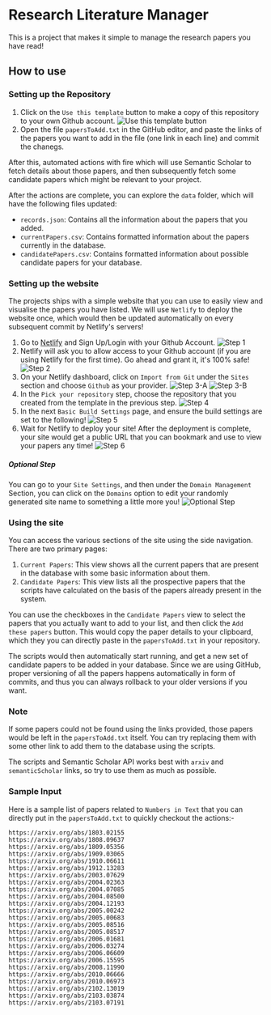 # Research Literature Manager

This is a project that makes it simple to manage the research papers you have read!

## How to use

### Setting up the Repository

1. Click on the `Use this template` button to make a copy of this repository to your own Github account.
   ![Use this template button](assets/1.jpg)
2. Open the file `papersToAdd.txt` in the GitHub editor, and paste the links of the papers you want to add in the file (one link in each line) and commit the chanegs.

After this, automated actions with fire which will use Semantic Scholar to fetch details about those papers, and then subsequently fetch some candidate papers which might be relevant to your project.

After the actions are complete, you can explore the `data` folder, which will have the following files updated:

- `records.json`: Contains all the information about the papers that you added.
- `currentPapers.csv`: Contains formatted information about the papers currently in the database.
- `candidatePapers.csv`: Contains formatted information about possible candidate papers for your database.

### Setting up the website

The projects ships with a simple website that you can use to easily view and visualise the papers you have listed. We will use `Netlify` to deploy the website once, which would then be updated automatically on every subsequent commit by Netlify's servers!

1. Go to [Netlify](https://www.netlify.com/) and Sign Up/Login with your Github Account.
   ![Step 1](assets/website/1.jpg)
2. Netlify will ask you to allow access to your Github account (if you are using Netlify for the first time). Go ahead and grant it, it's 100% safe!
   ![Step 2](assets/website/2.jpg)
3. On your Netlify dashboard, click on `Import from Git` under the `Sites` section and choose `Github` as your provider.
   ![Step 3-A](assets/website/3.jpg)
   ![Step 3-B](assets/website/4.jpg)
4. In the `Pick your repository` step, choose the repository that you created from the template in the previous step.
   ![Step 4](assets/website/5.jpg)
5. In the next `Basic Build Settings` page, and ensure the build settings are set to the following!
   ![Step 5](assets/website/6.jpg)
6. Wait for Netlify to deploy your site! After the deployment is complete, your site would get a public URL that you can bookmark and use to view your papers any time!
   ![Step 6](assets/website/7.jpg)

##### Optional Step

You can go to your `Site Settings`, and then under the `Domain Management` Section, you can click on the `Domains` option to edit your randomly generated site name to something a little more you!
![Optional Step](assets/website/8.jpg)

### Using the site

You can access the various sections of the site using the side navigation.
There are two primary pages:

1. `Current Papers`: This view shows all the current papers that are present in the database with some basic information about them.
2. `Candidate Papers`: This view lists all the prospective papers that the scripts have calculated on the basis of the papers already present in the system.

You can use the checkboxes in the `Candidate Papers` view to select the papers that you actually want to add to your list, and then click the `Add these papers` button. This would copy the paper details to your clipboard, which they you can directly paste in the `papersToAdd.txt` in your repository.

The scripts would then automatically start running, and get a new set of candidate papers to be added in your database.
Since we are using GitHub, proper versioning of all the papers happens automatically in form of commits, and thus you can always rollback to your older versions if you want.

### Note

If some papers could not be found using the links provided, those papers would be left in the `papersToAdd.txt` itself. You can try replacing them with some other link to add them to the database using the scripts.

The scripts and Semantic Scholar API works best with `arxiv` and `semanticScholar` links, so try to use them as much as possible.

### Sample Input

Here is a sample list of papers related to `Numbers in Text` that you can directly put in the `papersToAdd.txt` to quickly checkout the actions:-

```
https://arxiv.org/abs/1803.02155
https://arxiv.org/abs/1808.09637
https://arxiv.org/abs/1809.05356
https://arxiv.org/abs/1909.03065
https://arxiv.org/abs/1910.06611
https://arxiv.org/abs/1912.13283
https://arxiv.org/abs/2003.07629
https://arxiv.org/abs/2004.02363
https://arxiv.org/abs/2004.07085
https://arxiv.org/abs/2004.08500
https://arxiv.org/abs/2004.12193
https://arxiv.org/abs/2005.00242
https://arxiv.org/abs/2005.00683
https://arxiv.org/abs/2005.08516
https://arxiv.org/abs/2005.08517
https://arxiv.org/abs/2006.01681
https://arxiv.org/abs/2006.03274
https://arxiv.org/abs/2006.06609
https://arxiv.org/abs/2006.15595
https://arxiv.org/abs/2008.11990
https://arxiv.org/abs/2010.06666
https://arxiv.org/abs/2010.06973
https://arxiv.org/abs/2102.13019
https://arxiv.org/abs/2103.03874
https://arxiv.org/abs/2103.07191
```
